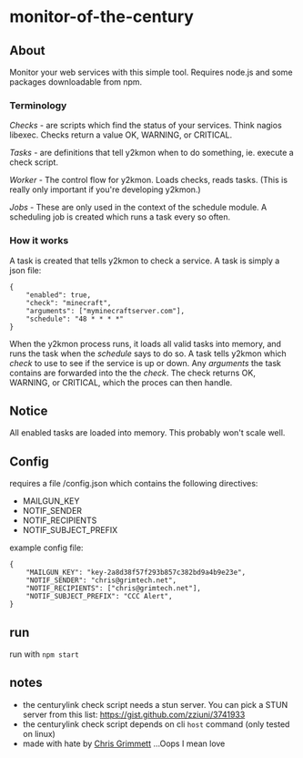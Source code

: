 # monitor-of-the-century

## About

Monitor your web services with this simple tool. Requires node.js and some packages downloadable from npm.


### Terminology

*Checks* - are scripts which find the status of your services. Think nagios libexec. Checks return a value OK, WARNING, or CRITICAL.

*Tasks* - are definitions that tell y2kmon when to do something, ie. execute a check script.

*Worker* - The control flow for y2kmon. Loads checks, reads tasks. (This is really only important if you're developing y2kmon.)

*Jobs* - These are only used in the context of the schedule module. A scheduling job is created which runs a task every so often.


### How it works

A task is created that tells y2kmon to check a service. A task is simply a json file:

    {
        "enabled": true,
        "check": "minecraft",
        "arguments": ["myminecraftserver.com"],
        "schedule": "48 * * * *"
    }

When the y2kmon process runs, it loads all valid tasks into memory, and runs the task when the *schedule* says to do so. A task tells y2kmon which *check* to use to see if the service is up or down. Any *arguments* the task contains are forwarded into the the *check*. The check returns OK, WARNING, or CRITICAL, which the proces can then handle.


## Notice

All enabled tasks are loaded into memory. This probably won't scale well.


## Config

requires a file /config.json which contains the following directives:

  - MAILGUN_KEY
  - NOTIF_SENDER
  - NOTIF_RECIPIENTS
  - NOTIF_SUBJECT_PREFIX


example config file:

    {
        "MAILGUN_KEY": "key-2a8d38f57f293b857c382bd9a4b9e23e",
        "NOTIF_SENDER": "chris@grimtech.net",
        "NOTIF_RECIPIENTS": ["chris@grimtech.net"],
        "NOTIF_SUBJECT_PREFIX": "CCC Alert",
    }


## run 

run with `npm start`


## notes

  - the centurylink check script needs a stun server. You can pick a STUN server from this list: https://gist.github.com/zziuni/3741933
  - the centurylink check script depends on cli `host` command (only tested on linux)
  - made with hate by [Chris Grimmett] ...Oops I mean love


[Chris Grimmett]:http://grimtech.net/about
